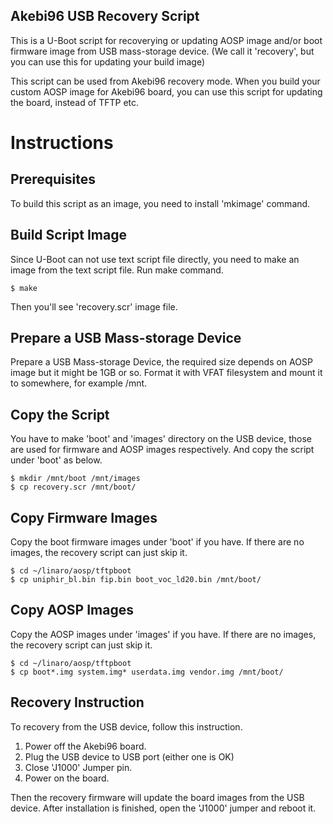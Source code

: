 Akebi96 USB Recovery Script
---------------------------

This is a U-Boot script for recoverying or updating AOSP image and/or boot
firmware image from USB mass-storage device.
(We call it 'recovery', but you can use this for updating your build image)

This script can be used from Akebi96 recovery mode. When you build your custom
AOSP image for Akebi96 board, you can use this script for updating the board,
instead of TFTP etc.

# Instructions

## Prerequisites

To build this script as an image, you need to install 'mkimage' command.

## Build Script Image

Since U-Boot can not use text script file directly, you need to make an
image from the text script file. Run make command.

```
$ make
```

Then you'll see 'recovery.scr' image file.

## Prepare a USB Mass-storage Device

Prepare a USB Mass-storage Device, the required size depends on AOSP image
but it might be 1GB or so. Format it with VFAT filesystem and mount it to
somewhere, for example /mnt.

## Copy the Script

You have to make 'boot' and 'images' directory on the USB device,
those are used for firmware and AOSP images respectively. And copy
the script under 'boot' as below.

```
$ mkdir /mnt/boot /mnt/images
$ cp recovery.scr /mnt/boot/
```

## Copy Firmware Images

Copy the boot firmware images under 'boot' if you have.
If there are no images, the recovery script can just skip it.

```
$ cd ~/linaro/aosp/tftpboot
$ cp uniphir_bl.bin fip.bin boot_voc_ld20.bin /mnt/boot/
```

## Copy AOSP Images

Copy the AOSP images under 'images' if you have.
If there are no images, the recovery script can just skip it.

```
$ cd ~/linaro/aosp/tftpboot
$ cp boot*.img system.img* userdata.img vendor.img /mnt/boot/
```

## Recovery Instruction

To recovery from the USB device, follow this instruction.

1. Power off the Akebi96 board.
2. Plug the USB device to USB port (either one is OK)
3. Close 'J1000' Jumper pin.
4. Power on the board.

Then the recovery firmware will update the board images from the USB device.
After installation is finished, open the 'J1000' jumper and reboot it.

